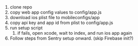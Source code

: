 1. clone repo
2. copy web app config values to config/app.js
3. download ios plist file to mobileconfigs/app
4. copy api key and app id from plist to config/app.js
5. run setup script
   1. if fails, open xcode, wait to index, and run ios app again
6. Follow steps from Sentry setup onward. (skip Firebase init?)